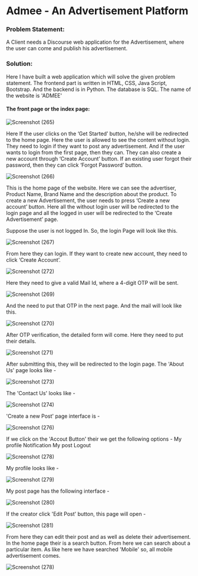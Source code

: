 # Admee - An Advertisement Platform

### Problem Statement:
A Client needs a Discourse web application for the Advertisement, where the user can come and publish his advertisement. 

### Solution:
Here I have built a web application which will solve the given problem statement. 
The frontend part is written in HTML, CSS, Java Script, Bootstrap. And the backend is in Python. The database is SQL. The name of the website is 'ADMEE'

#### The front page or the index page: 

![Screenshot (265)](https://user-images.githubusercontent.com/55304934/147907629-444f7e7d-7746-4ae8-8b1f-ba52e11e552c.png)


Here If the user clicks on the ‘Get Started’ button, he/she will be redirected to the home page.  Here the user is allowed to see the content without login. They need to login if they want to post any advertisement. And if the user wants to login from the first page, then they can. They can also create a new account through ‘Create Account’ button. If an existing user forgot their password, then they can click ‘Forgot Password’ button. 


![Screenshot (266)](https://user-images.githubusercontent.com/55304934/147908046-3ae52479-1c94-4518-9895-3bdf1b076d7b.png)


This is the home page of the website. Here we can see the advertiser, Product Name, Brand Name and the description about the product. To create a new Advertisement, the user needs to press ‘Create a new account’ button. Here all the without login user will be redirected to the login page and all the logged in user will be redirected to the ‘Create Advertisement’ page. 

Suppose the user is not logged In. So, the login Page will look like this.


![Screenshot (267)](https://user-images.githubusercontent.com/55304934/147908695-9465a105-63b4-45fc-ad29-1cb44e48db8c.png)


From here they can login. If they want to create new account, they need to click ‘Create Account’.


![Screenshot (272)](https://user-images.githubusercontent.com/55304934/147908822-13d4e1e8-6cab-4a08-ac17-9348dfc140c3.png)


Here they need to give a valid Mail Id, where a 4-digit OTP will be sent.


![Screenshot (269)](https://user-images.githubusercontent.com/55304934/147909025-aec25ca5-8f8f-4b5e-8098-8993b52f269b.png)


And the need to put that OTP in the next page. And the mail will look like this.


![Screenshot (270)](https://user-images.githubusercontent.com/55304934/147909080-05e117c3-11c3-4387-95f4-bfe8cdf6a5ac.png)


After OTP verification, the detailed form will come. Here they need to put their details. 


![Screenshot (271)](https://user-images.githubusercontent.com/55304934/147909188-b562db36-c6a1-4be1-9aa6-dcc090118897.png)


After submitting this, they will be redirected to the login page.
The 'About Us' page looks like - 


![Screenshot (273)](https://user-images.githubusercontent.com/55304934/147909708-8966b8ec-c2b5-4201-9f9f-5423fd466737.png)


The 'Contact Us' looks like - 


![Screenshot (274)](https://user-images.githubusercontent.com/55304934/147909741-b24ee2ee-a0f3-4c53-b087-9f46823ef872.png)


'Create a new Post' page interface is - 


![Screenshot (276)](https://user-images.githubusercontent.com/55304934/147909812-d7acb9b2-096c-46bf-b651-6b823ee4bc36.png)


If we click on the 'Accout Button' their we get the following options - 
My profile
Notification
My post
Logout 


![Screenshot (278)](https://user-images.githubusercontent.com/55304934/147909867-f2d50bcd-68ed-4570-87a0-b22feb5c6a30.png)


My profile looks like - 


![Screenshot (279)](https://user-images.githubusercontent.com/55304934/147909959-ba65fdc9-26c0-47c7-a945-ff113f5c449c.png)


My post page has the following interface - 


![Screenshot (280)](https://user-images.githubusercontent.com/55304934/147909985-fdda1c31-c8b4-4446-a996-6a0e52a16829.png)


If the creator click 'Edit Post' button, this page will open - 


![Screenshot (281)](https://user-images.githubusercontent.com/55304934/147910053-692dbcc4-9e51-4c20-97c5-0e2b14d06687.png)


From here they can edit their post and as well as delete their advertisement.
In the home page their is a search button. From here we can search about a particular item. As like here we have searched 'Mobile'
so, all mobile advertisement comes. 


![Screenshot (278)](https://user-images.githubusercontent.com/55304934/147910184-7e3213a1-756b-4eea-89cd-56d1d3fb2618.png)
